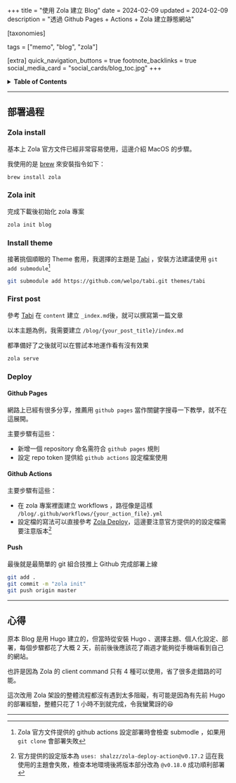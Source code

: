 +++
title = "使用 Zola 建立 Blog"
date = 2024-02-09
updated = 2024-02-09
description = "透過 Github Pages + Actions + Zola 建立靜態網站"

[taxonomies]

tags = ["memo", "blog", "zola"]

[extra]
quick_navigation_buttons = true
footnote_backlinks = true 
social_media_card = "social_cards/blog_toc.jpg"
+++
<details>
    <summary><b>Table of Contents</b></summary>
    <!-- toc -->
</details>

---

## 部署過程
### Zola install
基本上 Zola 官方文件已經非常容易使用，這邊介紹 MacOS 的步驟。

我使用的是 [brew](https://brew.sh/) 來安裝指令如下：
```bash
brew install zola
```

### Zola init
完成下載後初始化 zola 專案
```bash
zola init blog
```

### Install theme
接著挑個順眼的 Theme 套用，我選擇的主題是 [Tabi](https://github.com/welpo/tabi) ，安裝方法建議使用 `git add submodule`[^1]
```bash
git submodule add https://github.com/welpo/tabi.git themes/tabi
```

### First post
參考 [Tabi](https://github.com/welpo/tabi) 在 `content` 建立 `_index.md`後，就可以撰寫第一篇文章

以本主題為例，我需要建立 `/blog/{your_post_title}/index.md`

都準備好了之後就可以在嘗試本地運作看有沒有效果
```bash
zola serve
```

### Deploy
#### Github Pages 
網路上已經有很多分享，推薦用 `github pages` 當作關鍵字搜尋一下教學，就不在這展開。

主要步驟有這些：
- 新增一個 repository 命名需符合 `github pages` 規則
- 設定 repo token 提供給 `github actions` 設定檔案使用


#### Github Actions
主要步驟有這些：
- 在 zola 專案裡面建立 workflows ，路徑像是這樣 `/blog/.github/workflows/{your_action_file}.yml`
- 設定檔的寫法可以直接參考 [Zola Deploy](https://www.getzola.org/documentation/deployment/github-pages/)，這邊要注意官方提供的的設定檔需要注意版本[^2]

#### Push
最後就是最簡單的 git 組合技推上 Github 完成部署上線
```bash
git add .
git commit -m "zola init"
git push origin master
```
---

## 心得
原本 Blog 是用 Hugo 建立的，但當時從安裝 Hugo 、選擇主題、個人化設定、部署，每個步驟都花了大概 2 天，前前後後應該花了兩週才能夠從手機端看到自己的網站。

也許是因為 Zola 的 client command 只有 4 種可以使用，省了很多走錯路的可能。

這次改用 Zola 架設的整體流程都沒有遇到太多阻礙，有可能是因為有先前 Hugo 的部署經驗，整體只花了 1 小時不到就完成，令我蠻驚訝的😆

---

[^1]: Zola 官方文件提供的 github actions 設定部署時會檢查 submodle ，如果用 `git clone` 會部署失敗

[^2]: 官方提供的設定版本為 `uses: shalzz/zola-deploy-action@v0.17.2` 這在我使用的主題會失敗，檢查本地環境後將版本部分改為 `@v0.18.0` 成功順利部署